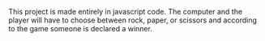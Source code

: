 This project is made entirely in javascript code. The computer and the player will have to choose between rock, paper, or scissors and according to the game someone is declared a winner.
